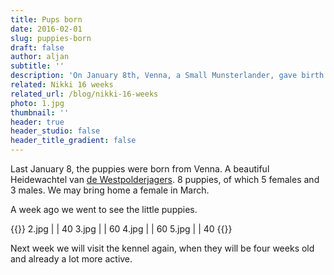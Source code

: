 ```yaml
---
title: Pups born
date: 2016-02-01
slug: puppies-born
draft: false
author: aljan
subtitle: ''
description: 'On January 8th, Venna, a Small Munsterlander, gave birth to 8 puppies. We’re bringing a female home in March. Here’s a glimpse of the first photos!'
related: Nikki 16 weeks
related_url: /blog/nikki-16-weeks
photo: 1.jpg
thumbnail: ''
header: true
header_studio: false
header_title_gradient: false
---
```


Last January 8, the puppies were born from Venna. A beautiful Heidewachtel van <a href="http://www.westpolderjagers.nl/site/hoofdindex.php?Sid=9&Gid=5">de Westpolderjagers</a>. 8 puppies, of which 5 females and 3 males. We may bring home a female in March.

A week ago we went to see the little puppies.

<!-- Gallery -->
{{<photos footnote="" >}}
2.jpg | | 40
3.jpg | | 60
4.jpg | | 60
5.jpg | | 40
{{</photos>}}

Next week we will visit the kennel again, when they will be four weeks old and already a lot more active.